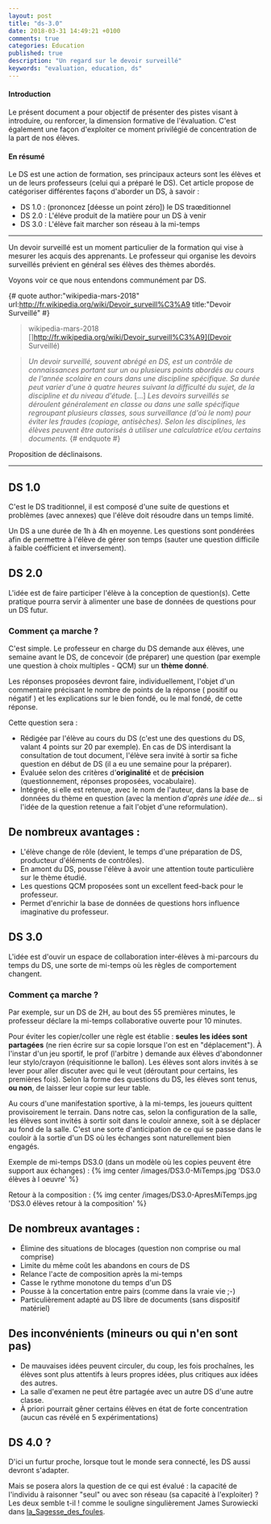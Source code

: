 ```yaml
---
layout: post
title: "ds-3.0"
date: 2018-03-31 14:49:21 +0100
comments: true
categories: Education
published: true
description: "Un regard sur le devoir surveillé"
keywords: "evaluation, education, ds"
---
```


#### Introduction
Le présent document a pour objectif de présenter des pistes visant à introduire, ou renforcer, la dimension formative de l'évaluation. C'est également une façon d'exploiter ce moment privilégié de concentration de la part de nos élèves.

#### En résumé
  Le DS est une action de formation, ses principaux acteurs sont les élèves et un de leurs professeurs (celui qui a préparé le DS).
  Cet article propose de catégoriser différentes façons d'aborder un DS, à savoir :

   *   DS 1.0 : (prononcez [déesse un point zéro]) le DS traœditionnel
   *   DS 2.0 : L'éléve produit de la matière pour un DS à venir
   *   DS 3.0 : L'élève fait marcher son réseau à la mi-temps
<!-- more -->
------

Un devoir surveillé est un moment particulier de la formation qui vise à mesurer les acquis des apprenants. Le professeur qui organise les devoirs surveillés prévient en général ses élèves des thèmes abordés.

Voyons voir ce que nous entendons communément par DS.

{# quote author:"wikipedia-mars-2018" url:http://fr.wikipedia.org/wiki/Devoir_surveill%C3%A9 title:"Devoir Surveillé" #}

> wikipedia-mars-2018 []http://fr.wikipedia.org/wiki/Devoir_surveill%C3%A9](Devoir Surveillé) 

> _Un devoir surveillé, souvent abrégé en DS, est un contrôle de connaissances portant sur un ou plusieurs points abordés au cours de l'année scolaire en cours dans une discipline spécifique. Sa durée peut varier d'une à quatre heures suivant la difficulté du sujet, de la discipline et du niveau d'étude._
> [...] 
> _Les devoirs surveillés se déroulent généralement en classe ou dans une salle spécifique regroupant plusieurs classes, sous surveillance (d'où le nom) pour éviter les fraudes (copiage, antisèches). Selon les disciplines, les élèves peuvent être autorisés à utiliser une calculatrice et/ou certains documents._
{# endquote #}


Proposition de déclinaisons.

---

DS 1.0
------

C'est le DS traditionnel, il est composé d'une suite de questions et problèmes (avec annexes) que l'élève doit résoudre dans un temps limité.

Un DS a une durée de 1h à 4h en moyenne. Les questions sont pondérées afin de permettre à l'élève de gérer son temps (sauter une question difficile à faible coéfficient et inversement).

DS 2.0
------

L'idée est de faire participer l'élève à la conception de question(s). Cette pratique pourra servir à alimenter une base de données de questions pour un DS futur.

### Comment ça marche ?

C'est simple. Le professeur en charge du DS demande aux élèves, une semaine avant le DS, de concevoir (de préparer) une question (par exemple une question à choix multiples - QCM) sur un **thème donné**.

Les réponses proposées devront faire, individuellement, l'objet d'un commentaire précisant le nombre de points de la réponse ( positif ou négatif ) et les explications sur le bien fondé, ou le mal fondé, de cette réponse.

Cette question sera :

   *  Rédigée par l'élève au cours du DS (c'est une des questions du DS, valant 4 points sur 20 par exemple). En cas de DS interdisant la consultation de tout document, l'élève sera invité à sortir sa fiche question en début de DS (il a eu une semaine pour la préparer).
   *  Évaluée selon des critères d'**originalité** et de **précision** (questionnement, réponses proposées, vocabulaire).
   *  Intégrée, si elle est retenue, avec le nom de l'auteur, dans la base de données du thème en question (avec la mention *d'après une idée de...* si l'idée de la question retenue a fait l'objet d'une reformulation).

## De nombreux avantages :
  *   L'élève change de rôle (devient, le temps d'une préparation de DS, producteur d'éléments de contrôles).
  *   En amont du DS, pousse l'élève à avoir une attention toute particulière sur le thème étudié.
  *   Les questions QCM proposées sont un excellent feed-back pour le professeur.
  *   Permet d'enrichir la base de données de questions hors influence imaginative du professeur.

DS 3.0
------

L'idée est d'ouvir un espace de collaboration inter-élèves à mi-parcours du temps du DS, une sorte de mi-temps où les règles de comportement changent.

### Comment ça marche ?

   Par exemple, sur un DS de 2H, au bout des 55 premières minutes, le professeur déclare la mi-temps collaborative ouverte pour 10 minutes.

   Pour éviter les copier/coller une règle est établie : **seules les idées sont partagées** (ne rien écrire sur sa copie lorsque l'on est en "déplacement"). À l'instar d'un jeu sportif, le prof (l'arbitre ) demande aux élèves d'abondonner leur stylo/crayon (réquisitionne le ballon). Les élèves sont alors invités à se lever pour aller discuter avec qui le veut (déroutant pour certains, les premières fois). Selon la forme des questions du DS, les élèves sont tenus, **ou non**, de laisser leur copie sur leur table.

   Au cours d'une manifestation sportive, à la mi-temps, les joueurs quittent provisoirement le terrain. Dans notre cas, selon la configuration de la salle, les élèves sont invités à sortir soit dans le couloir annexe, soit à se déplacer au fond de la salle. C'est une sorte d'anticipation de ce qui se passe dans le couloir à la sortie d'un DS où les échanges sont naturellement bien engagés.

   Exemple de mi-temps DS3.0 (dans un modèle où les copies peuvent être support aux échanges) :
   {% img center /images/DS3.0-MiTemps.jpg 'DS3.0 élèves à l oeuvre' %}

   Retour à la composition :
   {% img center /images/DS3.0-ApresMiTemps.jpg 'DS3.0 élèves retour à la composition' %}

##   De nombreux avantages :
   *   Élimine des situations de blocages (question non comprise ou mal comprise)
   *   Limite du même coût les abandons en cours de DS
   *   Relance l'acte de composition après la mi-temps
   *   Casse le rythme monotone du temps d'un DS
   *   Pousse à la concertation entre pairs (comme dans la vraie vie ;-)
   *   Particulièrement adapté au DS libre de documents (sans dispositif matériel)

##   Des inconvénients (mineurs ou qui n'en sont pas)
   *   De mauvaises idées peuvent circuler, du coup, les fois prochaînes, les élèves sont plus attentifs à leurs propres idées, plus critiques aux idées des autres.
   *   La salle d'examen ne peut être partagée avec un autre DS d'une autre classe.
   *   À priori pourrait gêner certains élèves en état de forte concentration (aucun cas révélé en 5 expérimentations)

DS 4.0 ?
------

D'ici un furtur proche, lorsque tout le monde sera connecté, les DS aussi devront s'adapter.

Mais se posera alors la question de ce qui est évalué : la capacité de l'individu à raisonner "seul" ou avec son réseau (sa capacité à l'exploiter) ? Les deux semble t-il ! comme le souligne singulièrement James Surowiecki dans [la_Sagesse_des_foules](http://fr.wikipedia.org/wiki/La_Sagesse_des_foules).
